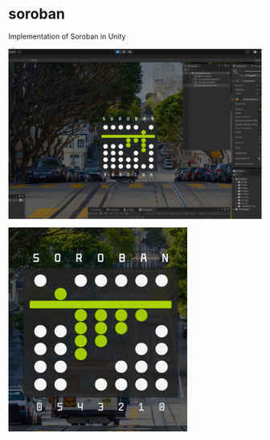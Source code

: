# soroban
Implementation of Soroban in Unity

![](Assets/Image/preview00.png)

![](Assets/Image/preview01.png)
